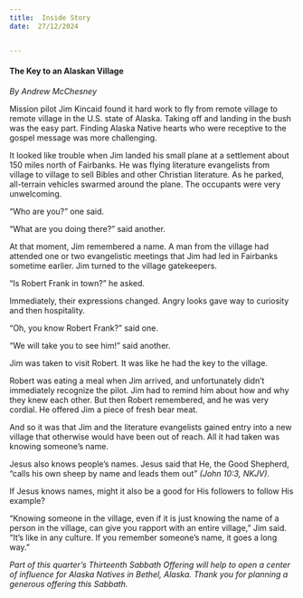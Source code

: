```yaml
---
title:  Inside Story
date:  27/12/2024


---
```


#### The Key to an Alaskan Village

_By Andrew McChesney_

Mission pilot Jim Kincaid found it hard work to fly from remote village to remote village in the U.S. state of Alaska. Taking off and landing in the bush was the easy part. Finding Alaska Native hearts who were receptive to the gospel message was more challenging.

It looked like trouble when Jim landed his small plane at a settlement about 150 miles north of Fairbanks. He was flying literature evangelists from village to village to sell Bibles and other Christian literature. As he parked, all-terrain vehicles swarmed around the plane. The occupants were very unwelcoming.

“Who are you?” one said.

“What are you doing there?” said another.

At that moment, Jim remembered a name. A man from the village had attended one or two evangelistic meetings that Jim had led in Fairbanks sometime earlier. Jim turned to the village gatekeepers.

“Is Robert Frank in town?” he asked.

Immediately, their expressions changed. Angry looks gave way to curiosity and then hospitality.

“Oh, you know Robert Frank?” said one.

“We will take you to see him!” said another.

Jim was taken to visit Robert. It was like he had the key to the village.

Robert was eating a meal when Jim arrived, and unfortunately didn’t immediately recognize the pilot. Jim had to remind him about how and why they knew each other. But then Robert remembered, and he was very cordial. He offered Jim a piece of fresh bear meat.

And so it was that Jim and the literature evangelists gained entry into a new village that otherwise would have been out of reach. All it had taken was knowing someone’s name.

Jesus also knows people’s names. Jesus said that He, the Good Shepherd, “calls his own sheep by name and leads them out” _(John 10:3, NKJV)_.

If Jesus knows names, might it also be a good for His followers to follow His example?

“Knowing someone in the village, even if it is just knowing the name of a person in the village, can give you rapport with an entire village,” Jim said. “It’s like in any culture. If you remember someone’s name, it goes a long way.”

_Part of this quarter’s Thirteenth Sabbath Offering will help to open a center of influence for Alaska Natives in Bethel, Alaska. Thank you for planning a generous offering this Sabbath._